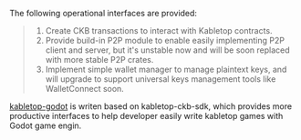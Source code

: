 The following operational interfaces are provided:
> 1. Create CKB transactions to interact with Kabletop contracts.
> 2. Provide build-in P2P module to enable easily implementing P2P client and server, but it's unstable now and will be soon replaced with more stable P2P crates.
> 3. Implement simple wallet manager to manage plaintext keys, and will upgrade to support universal keys management tools like WalletConnect soon.

<a href="https://github.com/ashuralyk/kabletop-godot">kabletop-godot</a> is writen based on kabletop-ckb-sdk, which provides more productive interfaces to help developer easily write kabletop games with Godot game engin. 